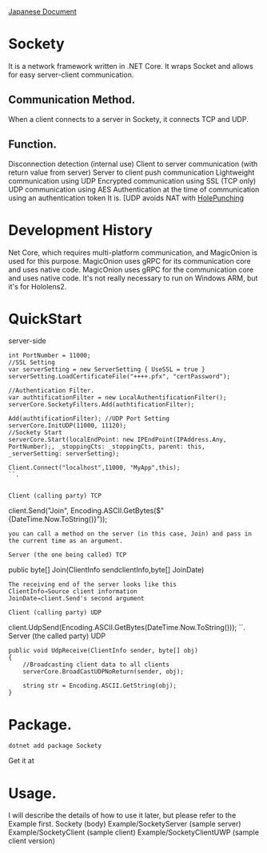 [Japanese Document](README-ja.md)
# Sockety
It is a network framework written in .NET Core.
It wraps Socket and allows for easy server-client communication.
## Communication Method.
When a client connects to a server in Sockety, it connects TCP and UDP.
## Function.
Disconnection detection (internal use)
Client to server communication (with return value from server)
Server to client push communication
Lightweight communication using UDP
Encrypted communication using SSL (TCP only)
UDP communication using AES
Authentication at the time of communication using an authentication token
It is.
[UDP avoids NAT with [HolePunching](https://qiita.com/k-yamamoto/items/1bc295f83c873921b408)

# Development History
Net Core, which requires multi-platform communication, and MagicOnion is used for this purpose.
MagicOnion uses gRPC for its communication core and uses native code. MagicOnion uses gRPC for the communication core and uses native code.
It's not really necessary to run on Windows ARM, but it's for Hololens2.

# QuickStart
server-side

````
int PortNumber = 11000;
//SSL Setting
var serverSetting = new ServerSetting { UseSSL = true }
serverSetting.LoadCertificateFile("++++.pfx", "certPassword");

//Authentication Filter.
var authtificationFilter = new LocalAuthentificationFilter();
serverCore.SocketyFilters.Add(authtificationFilter);

Add(authtificationFilter); //UDP Port Setting
serverCore.InitUDP(11000, 11120);
//Sockety Start
serverCore.Start(localEndPoint: new IPEndPoint(IPAddress.Any, PortNumber);, _stoppingCts: _stoppingCts, parent: this, _serverSetting: serverSetting);
````

````
Client.Connect("localhost",11000, "MyApp",this);
``.


Client (calling party) TCP

```` 
client.Send("Join", Encoding.ASCII.GetBytes($"{DateTime.Now.ToString()}"));
````
you can call a method on the server (in this case, Join) and pass in the current time as an argument.

Server (the one being called) TCP

````
public byte[] Join(ClientInfo sendclientInfo,byte[] JoinDate)
````
The receiving end of the server looks like this
ClientInfo→Source client information
JoinDate→client.Send's second argument

Client (calling party) UDP

````
client.UdpSend(Encoding.ASCII.GetBytes(DateTime.Now.ToString()));
``.
Server (the called party) UDP
````
public void UdpReceive(ClientInfo sender, byte[] obj)
{
    //Broadcasting client data to all clients
    serverCore.BroadCastUDPNoReturn(sender, obj);

    string str = Encoding.ASCII.GetString(obj);
}
````

# Package.

````
dotnet add package Sockety
````
Get it at


# Usage.
I will describe the details of how to use it later, but please refer to the Example first.
Sockety (body)
Example/SocketyServer (sample server)
Example/SocketyClient (sample client)
Example/SocketyClientUWP (sample client version)

